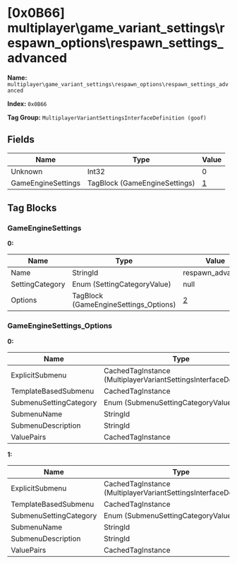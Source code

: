 # [0x0B66] multiplayer\game_variant_settings\respawn_options\respawn_settings_advanced

**Name:** ```multiplayer\game_variant_settings\respawn_options\respawn_settings_advanced```

**Index:** ```0x0B66```

**Tag Group:** ```MultiplayerVariantSettingsInterfaceDefinition (goof)```

## Fields

Name	| Type	| Value
---	|---	|---	|
Unknown	|Int32	|0
GameEngineSettings	|TagBlock (GameEngineSettings)	|[1](#gameenginesettings)


## Tag Blocks

### GameEngineSettings

**0:**

Name	| Type	| Value
---	|---	|---	|
Name	|StringId	|respawn_advanced
SettingCategory	|Enum (SettingCategoryValue)	|null
Options	|TagBlock (GameEngineSettings_Options)	|[2](#gameenginesettings_options)


### GameEngineSettings_Options

**0:**

Name	| Type	| Value
---	|---	|---	|
ExplicitSubmenu	|CachedTagInstance (MultiplayerVariantSettingsInterfaceDefinition)	|[[0x0B67] multiplayer\game_variant_settings\respawn_options\respawn_modifiers](../MultiplayerVariantSettingsInterfaceDefinition/0B67.md)
TemplateBasedSubmenu	|CachedTagInstance	|null
SubmenuSettingCategory	|Enum (SubmenuSettingCategoryValue)	|null
SubmenuName	|StringId	|respawn_modifiers
SubmenuDescription	|StringId	|respawn_modifiers_desc
ValuePairs	|CachedTagInstance	|null


**1:**

Name	| Type	| Value
---	|---	|---	|
ExplicitSubmenu	|CachedTagInstance (MultiplayerVariantSettingsInterfaceDefinition)	|[[0x0B68] multiplayer\game_variant_settings\respawn_options\respawn_traits](../MultiplayerVariantSettingsInterfaceDefinition/0B68.md)
TemplateBasedSubmenu	|CachedTagInstance	|null
SubmenuSettingCategory	|Enum (SubmenuSettingCategoryValue)	|null
SubmenuName	|StringId	|respawn_traits
SubmenuDescription	|StringId	|respawn_traits_desc
ValuePairs	|CachedTagInstance	|null


